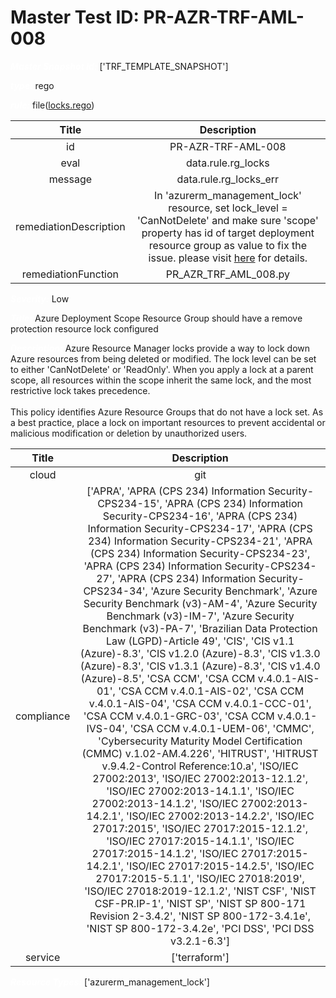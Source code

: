 



# Master Test ID: PR-AZR-TRF-AML-008


***<font color="white">Master Snapshot Id:</font>*** ['TRF_TEMPLATE_SNAPSHOT']

***<font color="white">type:</font>*** rego

***<font color="white">rule:</font>*** file([locks.rego])  
  
  
  
  

|Title|Description|
| :---: | :---: |
|id|PR-AZR-TRF-AML-008|
|eval|data.rule.rg_locks|
|message|data.rule.rg_locks_err|
|remediationDescription|In 'azurerm_management_lock' resource, set lock_level = 'CanNotDelete' and make sure 'scope' property has id of target deployment resource group as value to fix the issue. please visit <a href='https://registry.terraform.io/providers/hashicorp/azurerm/latest/docs/resources/management_lock#lock_level' target='_blank'>here</a> for details.|
|remediationFunction|PR_AZR_TRF_AML_008.py|


***<font color="white">Severity:</font>*** Low

***<font color="white">Title:</font>*** Azure Deployment Scope Resource Group should have a remove protection resource lock configured

***<font color="white">Description:</font>*** Azure Resource Manager locks provide a way to lock down Azure resources from being deleted or modified. The lock level can be set to either 'CanNotDelete' or 'ReadOnly'. When you apply a lock at a parent scope, all resources within the scope inherit the same lock, and the most restrictive lock takes precedence.<br><br>This policy identifies Azure Resource Groups that do not have a lock set. As a best practice, place a lock on important resources to prevent accidental or malicious modification or deletion by unauthorized users.  
  
  

|Title|Description|
| :---: | :---: |
|cloud|git|
|compliance|['APRA', 'APRA (CPS 234) Information Security-CPS234-15', 'APRA (CPS 234) Information Security-CPS234-16', 'APRA (CPS 234) Information Security-CPS234-17', 'APRA (CPS 234) Information Security-CPS234-21', 'APRA (CPS 234) Information Security-CPS234-23', 'APRA (CPS 234) Information Security-CPS234-27', 'APRA (CPS 234) Information Security-CPS234-34', 'Azure Security Benchmark', 'Azure Security Benchmark (v3)-AM-4', 'Azure Security Benchmark (v3)-IM-7', 'Azure Security Benchmark (v3)-PA-7', 'Brazilian Data Protection Law (LGPD)-Article 49', 'CIS', 'CIS v1.1 (Azure)-8.3', 'CIS v1.2.0 (Azure)-8.3', 'CIS v1.3.0 (Azure)-8.3', 'CIS v1.3.1 (Azure)-8.3', 'CIS v1.4.0 (Azure)-8.5', 'CSA CCM', 'CSA CCM v.4.0.1-AIS-01', 'CSA CCM v.4.0.1-AIS-02', 'CSA CCM v.4.0.1-AIS-04', 'CSA CCM v.4.0.1-CCC-01', 'CSA CCM v.4.0.1-GRC-03', 'CSA CCM v.4.0.1-IVS-04', 'CSA CCM v.4.0.1-UEM-06', 'CMMC', 'Cybersecurity Maturity Model Certification (CMMC) v.1.02-AM.4.226', 'HITRUST', 'HITRUST v.9.4.2-Control Reference:10.a', 'ISO/IEC 27002:2013', 'ISO/IEC 27002:2013-12.1.2', 'ISO/IEC 27002:2013-14.1.1', 'ISO/IEC 27002:2013-14.1.2', 'ISO/IEC 27002:2013-14.2.1', 'ISO/IEC 27002:2013-14.2.2', 'ISO/IEC 27017:2015', 'ISO/IEC 27017:2015-12.1.2', 'ISO/IEC 27017:2015-14.1.1', 'ISO/IEC 27017:2015-14.1.2', 'ISO/IEC 27017:2015-14.2.1', 'ISO/IEC 27017:2015-14.2.5', 'ISO/IEC 27017:2015-5.1.1', 'ISO/IEC 27018:2019', 'ISO/IEC 27018:2019-12.1.2', 'NIST CSF', 'NIST CSF-PR.IP-1', 'NIST SP', 'NIST SP 800-171 Revision 2-3.4.2', 'NIST SP 800-172-3.4.1e', 'NIST SP 800-172-3.4.2e', 'PCI DSS', 'PCI DSS v3.2.1-6.3']|
|service|['terraform']|


***<font color="white">Resource Types:</font>*** ['azurerm_management_lock']


[locks.rego]: https://github.com/prancer-io/prancer-compliance-test/tree/master/azure/terraform/locks.rego
